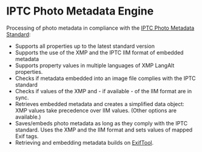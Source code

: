 # IPTC Photo Metadata Engine

Processing of photo metadata in compliance with the [IPTC Photo Metadata Standard](https://iptc.org/standards/photo-metadata/iptc-standard/):
* Supports all properties up to the latest standard version
* Supports the use of the XMP and the IPTC IIM format of embedded metadata
* Supports property values in multiple languages of XMP LangAlt properties.
* Checks if metadata embedded into an image file complies with the IPTC standard
* Checks if values of the XMP and - if available - of the IIM format are in sync.
* Retrieves embedded metadata and creates a simplified data object: XMP values take precedence over IIM values. (Other options are available.)
* Saves/embeds photo metadata as long as they comply with the IPTC standard. Uses the XMP and the IIM format and sets values of mapped Exif tags.
* Retrieving and embedding metadata builds on [ExifTool](https://exiftool.org).

